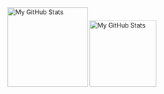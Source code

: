 ##

<p>
  <img height="180em" alt="My GitHub Stats" src="https://stats-hosting.vercel.app/api?username=EmilAvramov&show_icons=true&bg_color=00000000&hide_border=true&text_color=3498db&include_all_commits=true&theme=tokyonight" />

  <img height="150em" alt="My GitHub Stats" src="https://stats-hosting.vercel.app/api/top-langs/?username=EmilAvramov&langs_count=8&layout=compact&hide_border=true&bg_color=00000000&text_color=3498db&include_all_commits=true&theme=tokyonight" />

</p>
